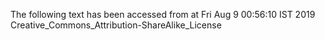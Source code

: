 The following text has been accessed from at Fri Aug 9 00:56:10 IST 2019
Creative_Commons_Attribution-ShareAlike_License
